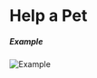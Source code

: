 # Help a Pet

##### Example
[example2]: https://i.imgur.com/tnpYn75.gif "example"
![Example][example2]